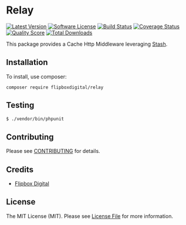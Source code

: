 # Relay
[![Latest Version](https://img.shields.io/github/release/flipbox/relay.svg?style=flat-square)](https://github.com/flipbox/relay/releases)
[![Software License](https://img.shields.io/badge/license-MIT-brightgreen.svg?style=flat-square)](LICENSE.md)
[![Build Status](https://img.shields.io/travis/flipbox/relay/master.svg?style=flat-square)](https://travis-ci.org/flipbox/relay)
[![Coverage Status](https://img.shields.io/scrutinizer/coverage/g/flipbox/relay.svg?style=flat-square)](https://scrutinizer-ci.com/g/flipbox/relay/code-structure)
[![Quality Score](https://img.shields.io/scrutinizer/g/flipbox/relay.svg?style=flat-square)](https://scrutinizer-ci.com/g/flipbox/relay)
[![Total Downloads](https://img.shields.io/packagist/dt/flipboxdigital/relay.svg?style=flat-square)](https://packagist.org/packages/flipboxdigital/relay)

This package provides a Cache Http Middleware leveraging [Stash](https://github.com/tedious/Stash).

## Installation

To install, use composer:

```
composer require flipboxdigital/relay
```

## Testing

``` bash
$ ./vendor/bin/phpunit
```

## Contributing

Please see [CONTRIBUTING](https://github.com/flipbox/relay/blob/master/CONTRIBUTING.md) for details.


## Credits

- [Flipbox Digital](https://github.com/flipbox)

## License

The MIT License (MIT). Please see [License File](https://github.com/flipbox/relay/blob/master/LICENSE) for more information.
